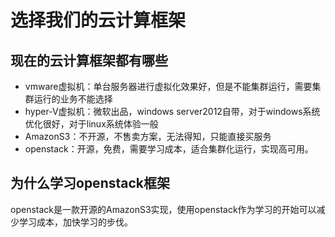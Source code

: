 # 选择我们的云计算框架

## 现在的云计算框架都有哪些
+ vmware虚拟机：单台服务器进行虚拟化效果好，但是不能集群运行，需要集群运行的业务不能选择
+ hyper-V虚拟机：微软出品，windows server2012自带，对于windows系统优化很好，对于linux系统体验一般
+ AmazonS3：不开源，不售卖方案，无法得知，只能直接买服务
+ openstack：开源，免费，需要学习成本，适合集群化运行，实现高可用。

## 为什么学习openstack框架
openstack是一款开源的AmazonS3实现，使用openstack作为学习的开始可以减少学习成本，加快学习的步伐。
